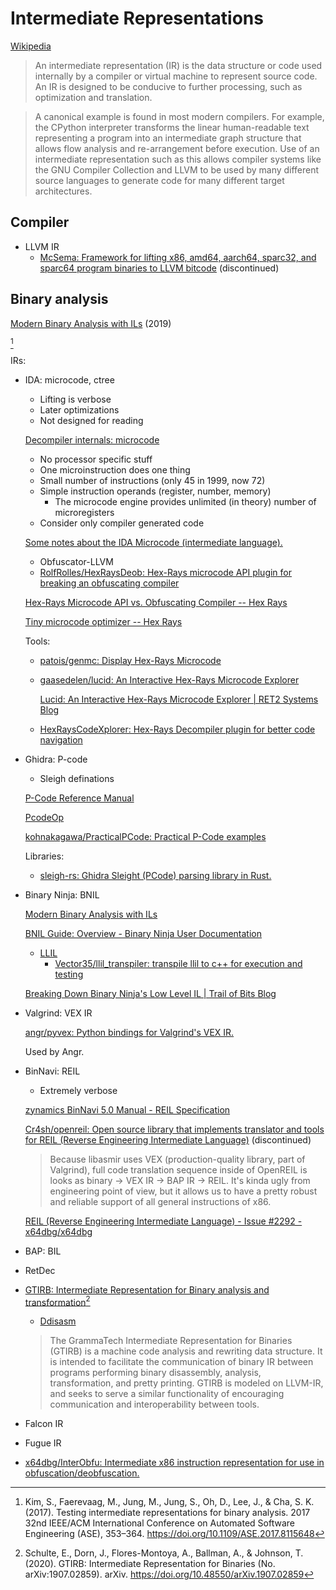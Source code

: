 # Intermediate Representations
[Wikipedia](https://en.wikipedia.org/wiki/Intermediate_representation)

> An intermediate representation (IR) is the data structure or code used internally by a compiler or virtual machine to represent source code. An IR is designed to be conducive to further processing, such as optimization and translation.

> A canonical example is found in most modern compilers. For example, the CPython interpreter transforms the linear human-readable text representing a program into an intermediate graph structure that allows flow analysis and re-arrangement before execution. Use of an intermediate representation such as this allows compiler systems like the GNU Compiler Collection and LLVM to be used by many different source languages to generate code for many different target architectures.

## Compiler
- LLVM IR
  - [McSema: Framework for lifting x86, amd64, aarch64, sparc32, and sparc64 program binaries to LLVM bitcode](https://github.com/lifting-bits/mcsema) (discontinued)

## Binary analysis
[Modern Binary Analysis with ILs](https://binary.ninja/presentations/Modern%20Binary%20Analysis%20with%20ILs%20with%20notes.pdf) (2019)

[^kimTestingIntermediateRepresentations2017]

IRs:
- IDA: microcode, ctree
  - Lifting is verbose
  - Later optimizations
  - Not designed for reading

  [Decompiler internals: microcode](https://i.blackhat.com/us-18/Thu-August-9/us-18-Guilfanov-Decompiler-Internals-Microcode.pdf)
  - No processor specific stuff
  - One microinstruction does one thing
  - Small number of instructions (only 45 in 1999, now 72)
  - Simple instruction operands (register, number, memory)
    - The microcode engine provides unlimited (in theory) number of microregisters
  - Consider only compiler generated code

  [Some notes about the IDA Microcode (intermediate language).](https://gist.github.com/icecr4ck/6c744d489efbb07a32bb22e8a3c748e3)
  - Obfuscator-LLVM
  - [RolfRolles/HexRaysDeob: Hex-Rays microcode API plugin for breaking an obfuscating compiler](https://github.com/RolfRolles/HexRaysDeob/tree/master)

  [Hex-Rays Microcode API vs. Obfuscating Compiler -- Hex Rays](https://hex-rays.com/blog/hex-rays-microcode-api-vs-obfuscating-compiler)

  [Tiny microcode optimizer -- Hex Rays](https://hex-rays.com/blog/tiny-microcode-optimizer)

  Tools:
  - [patois/genmc: Display Hex-Rays Microcode](https://github.com/patois/genmc)
  - [gaasedelen/lucid: An Interactive Hex-Rays Microcode Explorer](https://github.com/gaasedelen/lucid)

    [Lucid: An Interactive Hex-Rays Microcode Explorer | RET2 Systems Blog](https://blog.ret2.io/2020/09/11/lucid-hexrays-microcode-explorer/)

  - [HexRaysCodeXplorer: Hex-Rays Decompiler plugin for better code navigation](https://github.com/REhints/HexRaysCodeXplorer)

- Ghidra: P-code
  - Sleigh definations

  [P-Code Reference Manual](https://spinsel.dev/assets/2020-06-17-ghidra-brainfuck-processor-1/ghidra_docs/language_spec/html/pcoderef.html)

  [PcodeOp](https://ghidra.re/ghidra_docs/api/ghidra/program/model/pcode/PcodeOp.html)

  [kohnakagawa/PracticalPCode: Practical P-Code examples](https://github.com/kohnakagawa/PracticalPCode)

  Libraries:
  - [sleigh-rs: Ghidra Sleight (PCode) parsing library in Rust.](https://github.com/rbran/sleigh-rs)

- Binary Ninja: BNIL

  [Modern Binary Analysis with ILs](https://binary.ninja/presentations/Modern%20Binary%20Analysis%20with%20ILs%20with%20notes.pdf)

  [BNIL Guide: Overview - Binary Ninja User Documentation](https://docs.binary.ninja/dev/bnil-overview.html)
  - [LLIL](https://docs.binary.ninja/dev/bnil-llil.html)
    - [Vector35/llil\_transpiler: transpile llil to c++ for execution and testing](https://github.com/Vector35/llil_transpiler)

  [Breaking Down Binary Ninja's Low Level IL | Trail of Bits Blog](https://blog.trailofbits.com/2017/01/31/breaking-down-binary-ninjas-low-level-il/)

- Valgrind: VEX IR

  [angr/pyvex: Python bindings for Valgrind's VEX IR.](https://github.com/angr/pyvex)

  Used by Angr.

- BinNavi: REIL
  - Extremely verbose

  [zynamics BinNavi 5.0 Manual - REIL Specification](https://www.zynamics.com/binnavi/manual/html/reil_language.htm)

  [Cr4sh/openreil: Open source library that implements translator and tools for REIL (Reverse Engineering Intermediate Language)](https://github.com/Cr4sh/openreil) (discontinued)
  > Because libasmir uses VEX (production-quality library, part of Valgrind), full code translation sequence inside of OpenREIL is looks as binary → VEX IR → BAP IR → REIL. It's kinda ugly from engineering point of view, but it allows us to have a pretty robust and reliable support of all general instructions of x86.

  [REIL (Reverse Engineering Intermediate Language) - Issue #2292 - x64dbg/x64dbg](https://github.com/x64dbg/x64dbg/issues/2292)

- BAP: BIL

- RetDec

- [GTIRB: Intermediate Representation for Binary analysis and transformation](https://github.com/GrammaTech/gtirb)[^schulteGTIRBIntermediateRepresentation2020]
  - [Ddisasm](../../Rewriting/README.md#reassemblable-disassemblers)

  > The GrammaTech Intermediate Representation for Binaries (GTIRB) is a machine code analysis and rewriting data structure. It is intended to facilitate the communication of binary IR between programs performing binary disassembly, analysis, transformation, and pretty printing. GTIRB is modeled on LLVM-IR, and seeks to serve a similar functionality of encouraging communication and interoperability between tools.

- Falcon IR
- Fugue IR

- [x64dbg/InterObfu: Intermediate x86 instruction representation for use in obfuscation/deobfuscation.](https://github.com/x64dbg/InterObfu)


[^schulteGTIRBIntermediateRepresentation2020]: Schulte, E., Dorn, J., Flores-Montoya, A., Ballman, A., & Johnson, T. (2020). GTIRB: Intermediate Representation for Binaries (No. arXiv:1907.02859). arXiv. https://doi.org/10.48550/arXiv.1907.02859
[^kimTestingIntermediateRepresentations2017]: Kim, S., Faerevaag, M., Jung, M., Jung, S., Oh, D., Lee, J., & Cha, S. K. (2017). Testing intermediate representations for binary analysis. 2017 32nd IEEE/ACM International Conference on Automated Software Engineering (ASE), 353–364. https://doi.org/10.1109/ASE.2017.8115648
